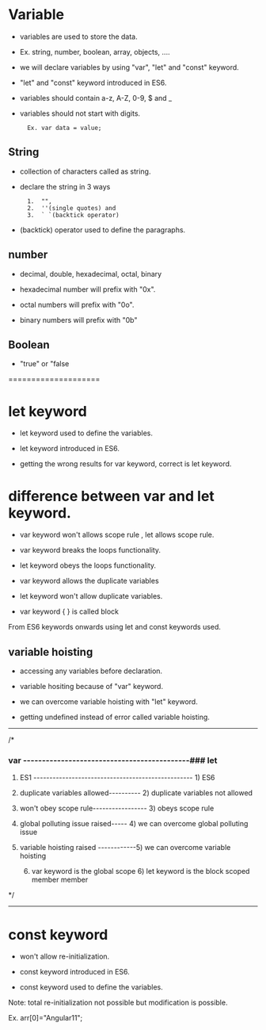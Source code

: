 # Variable

- variables are used to store the data.

- Ex. string, number, boolean, array, objects, ....

- we will declare variables by using "var", "let" and "const" keyword.

- "let" and "const" keyword introduced in ES6.

- variables should contain a-z, A-Z, 0-9, \$ and \_

- variables should not start with digits.

        Ex. var data = value;

## String

- collection of characters called as string.

- declare the string in 3 ways

        1.  "",
        2.  ''(single quotes) and
        3.  ` `(backtick operator)

- (backtick) operator used to define the paragraphs.

## number

- decimal, double, hexadecimal, octal, binary

- hexadecimal number will prefix with "0x".

- octal numbers will prefix with "0o".

- binary numbers will prefix with "0b"

## Boolean

- "true" or "false

====================

# let keyword

- let keyword used to define the variables.

- let keyword introduced in ES6.

- getting the wrong results for var keyword, correct is let keyword.

# difference between var and let keyword.

- var keyword won't allows scope rule , let allows scope rule.

- var keyword breaks the loops functionality.

- let keyword obeys the loops functionality.

- var keyword allows the duplicate variables

- let keyword won't allow duplicate variables.

- var keyword
  { } is called block

From ES6 keywords onwards using let and const keywords used.

## variable hoisting

- accessing any variables before declaration.

- variable hositing because of "var" keyword.

- we can overcome variable hoisting with "let" keyword.

- getting undefined instead of error called variable hoisting.

---

/\*

### var --------------------------------------------### let

1. ES1 -------------------------------------------------- 1) ES6

2. duplicate variables allowed---------- 2) duplicate variables not allowed

3. won't obey scope rule----------------- 3) obeys scope rule

4. global polluting issue raised----- 4) we can overcome global polluting issue

5. variable hoisting raised ------------5) we can overcome variable hoisting

   6. var keyword is the global scope 6) let keyword is the block scoped member
      member

\*/

---

# const keyword

- won't allow re-initialization.

- const keyword introduced in ES6.

- const keyword used to define the variables.

Note: total re-initialization not possible but modification is possible.

Ex. arr[0]="Angular11";
